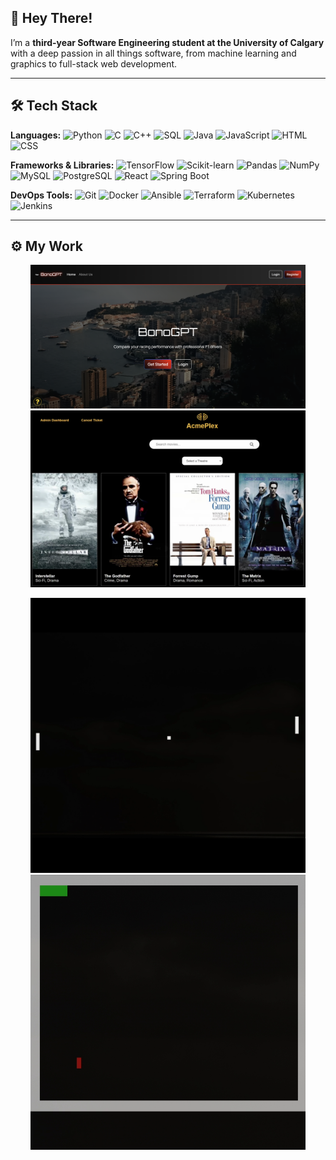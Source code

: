 ## 👋 Hey There!

I’m a **third-year Software Engineering student at the University of Calgary** with a deep passion in all things software, from machine learning and graphics to full-stack web development.

---

## 🛠️ Tech Stack
**Languages:**
![Python](https://img.shields.io/badge/Python-3776AB?style=flat&logo=python&logoColor=white)
![C](https://img.shields.io/badge/C-A8B9CC?style=flat&logo=c&logoColor=white)
![C++](https://img.shields.io/badge/C++-00599C?style=flat&logo=c%2B%2B&logoColor=white)
![SQL](https://img.shields.io/badge/SQL-4479A1?style=flat&logo=postgresql&logoColor=white)
![Java](https://img.shields.io/badge/Java-007396?style=flat&logo=java&logoColor=white)
![JavaScript](https://img.shields.io/badge/JavaScript-F7DF1E?style=flat&logo=javascript&logoColor=black)
![HTML](https://img.shields.io/badge/HTML5-E34F26?style=flat&logo=html5&logoColor=white)
![CSS](https://img.shields.io/badge/CSS3-1572B6?style=flat&logo=css3&logoColor=white)

**Frameworks & Libraries:**
![TensorFlow](https://img.shields.io/badge/TensorFlow-FF6F00?style=flat&logo=tensorflow&logoColor=white)
![Scikit-learn](https://img.shields.io/badge/Scikit--learn-F7931E?style=flat&logo=scikit-learn&logoColor=white)
![Pandas](https://img.shields.io/badge/Pandas-150458?style=flat&logo=pandas&logoColor=white)
![NumPy](https://img.shields.io/badge/NumPy-013243?style=flat&logo=numpy&logoColor=white)
![MySQL](https://img.shields.io/badge/MySQL-4479A1?style=flat&logo=mysql&logoColor=white)
![PostgreSQL](https://img.shields.io/badge/PostgreSQL-336791?style=flat&logo=postgresql&logoColor=white)
![React](https://img.shields.io/badge/React-20232A?style=flat&logo=react&logoColor=61DAFB)
![Spring Boot](https://img.shields.io/badge/Spring%20Boot-6DB33F?style=flat&logo=spring-boot&logoColor=white)

**DevOps Tools:**
![Git](https://img.shields.io/badge/Git-F05032?style=flat&logo=git&logoColor=white)
![Docker](https://img.shields.io/badge/Docker-2496ED?style=flat&logo=docker&logoColor=white)
![Ansible](https://img.shields.io/badge/Ansible-EE0000?style=flat&logo=ansible&logoColor=white)
![Terraform](https://img.shields.io/badge/Terraform-623CE4?style=flat&logo=terraform&logoColor=white)
![Kubernetes](https://img.shields.io/badge/Kubernetes-326CE5?style=flat&logo=kubernetes&logoColor=white)
![Jenkins](https://img.shields.io/badge/Jenkins-D24939?style=flat&logo=jenkins&logoColor=white)

---

## ⚙️ My Work
<div align="center">

  <a href="https://github.com/07ja/BonoGPT"><img src="assets/BonoGPT.png" width="440x"></a>
  <a href="https://github.com/07ja/Movie-Theatre-System"><img src="assets/Movie-Theatre-System.png" width="440px"></a>

  <a href="https://github.com/07ja/Pong-C"><img src="assets/Pong-C.gif" width="440px"></a>
  <a href="https://github.com/07ja/Snake-C"><img src="assets/Snake-C.gif" width="440px"></a>
  
</div>

